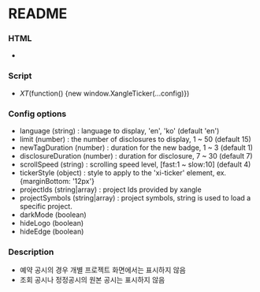 # README #

### HTML
  * <div id="xi-ticker"></div>

### Script 
  * _XT_(function() {new window.XangleTicker(...config)})

### Config options 
  * language (string) : language to display, 'en', 'ko' (default 'en')  
  * limit (number) : the number of disclosures to display, 1 ~ 50 (default 15)
  * newTagDuration (number) : duration for the new badge, 1 ~ 3 (default 1)
  * disclosureDuration (number) : duration for disclosure, 7 ~ 30 (default 7)
  * scrollSpeed (string) : scrolling speed level, [fast:1 ~ slow:10] (default 4)
  * tickerStyle (object) : style to apply to the 'xi-ticker' element, ex. {marginBottom: '12px'}
  * projectIds (string|array) : project Ids provided by xangle
  * projectSymbols (string|array) : project symbols, string is used to load a specific project.
  * darkMode (boolean)
  * hideLogo (boolean)
  * hideEdge (boolean)

### Description  
  * 예약 공시의 경우 개별 프로젝트 화면에서는 표시하지 않음
  * 조회 공시나 정정공시의 원본 공시는 표시하지 않음
    
